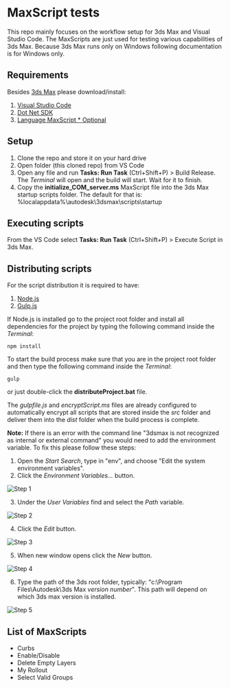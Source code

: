 # MaxScript tests

This repo mainly focuses on the workflow setup for 3ds Max and Visual Studio Code. The MaxScripts are just used for testing various capabilities of 3ds Max. Because 3ds Max runs only on Windows following documentation is for Windows only.

## Requirements

Besides [3ds Max](https://www.autodesk.com/products/3ds-max/overview?term=1-YEAR&tab=subscription) please download/install:

1. [Visual Studio Code](https://code.visualstudio.com/)
2. [Dot Net SDK](https://dotnet.microsoft.com/download/dotnet/thank-you/sdk-3.1.414-windows-x64-installer)
3. [Language MaxScript * Optional](https://marketplace.visualstudio.com/items?itemName=atelierbump.language-maxscript)

## Setup

1. Clone the repo and store it on your hard drive
2. Open folder (this cloned repo) from VS Code
3. Open any file and run **Tasks: Run Task** (Ctrl+Shift+P) > Build Release. The *Terminal* will open and the build will start. Wait for it to finish.
4. Copy the **initialize_COM_server.ms** MaxScript file into the 3ds Max startup scripts folder. The default for that is: %localappdata%\autodesk\3dsmax\scripts\startup

## Executing scripts

From the VS Code select **Tasks: Run Task** (Ctrl+Shift+P) > Execute Script in 3ds Max.

## Distributing scripts

For the script distribution it is required to have:

1. [Node.js](https://nodejs.org/en/)
2. [Gulp.js](https://gulpjs.com/)

If Node.js is installed go to the project root folder and install all dependencies for the project by typing the following command inside the *Terminal*:

```
npm install
```

To start the build process make sure that you are in the project root folder and then type the following command inside the *Terminal*:

```
gulp
```

or just double-click the **distributeProject.bat** file.

The *gulpfile.js* and *encryptScript.ms* files are already configured to automatically encrypt all scripts that are stored inside the *src* folder and deliver them into the *dist* folder when the build process is complete.

**Note:** If there is an error with the command line "3dsmax is not recognized as internal or external command" you would need to add the environment variable. To fix this please follow these steps:

1. Open the *Start Search*, type in "env", and choose "Edit the system environment variables".
2. Click the *Environment Variables…* button.

![Step 1](https://drive.google.com/uc?export=view&id=1bnkreCH5NoCBt0vDodjMIVWnxSMv3I_5)

3. Under the *User Variables* find and select the *Path* variable.

![Step 2](https://drive.google.com/uc?export=view&id=1l5E8783jjWEzz6Cosh91J03_-gG8NRbp)


4. Click the *Edit* button.

![Step 3](https://drive.google.com/uc?export=view&id=13EqRRi8GwspaBnCHuIFMhV-SDmBUKSD6)

5. When new window opens click the *New* button.

![Step 4](https://drive.google.com/uc?export=view&id=1JY1-dldqavMpHTxryuEmggO0EM2l1uMJ)

6. Type the path of the 3ds root folder, typically: "c:\Program Files\Autodesk\3ds Max *version number*\". This path will depend on which 3ds max version is installed.

![Step 5](https://drive.google.com/uc?export=view&id=1hTHJRKjlOlKUCe_oPp1vcy2K8TNO4NAT)

## List of MaxScripts

* Curbs
* Enable/Disable
* Delete Empty Layers
* My Rollout
* Select Valid Groups